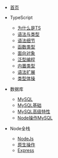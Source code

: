 * [首页](README)

* TypeScript
  * [为什么是TS](/TypeScript/whyTypeScript/)
  * [语法与类型](/TypeScript/SyntaxAndType/)
  * [语法细节](/TypeScript/SyntaxDetails/)
  * [函数类型](/TypeScript/FunctionType/)
  * [面向对象](/TypeScript/ObjectOriented/)
  * [泛型编程](/TypeScript/GenericProgramming/)
  * [内置类型](/TypeScript/BuiltInType/)
  * [语法扩展](/TypeScript/SyntaxExtension/)
  * [类型体操](/TypeScript/TypeGymnastics/)
  
* 数据库
  * [MySQL](/DataBase/)
  * [MySQL基础](/DataBase/MySQL/Foundation/)
  * [MySQL高级特性](/DataBase/MySQL/AdvancedFeature/)
  * [Node操作MySQL](/DataBase/MySQL/NodeAndMySQL/)
* Node全栈
  * [NodeJs](/NodeJS/)
  * [原生操作](/NodeJS/WebFramework/NativeOperation/)
  * [Express](/NodeJS/WebFramework/Express/)